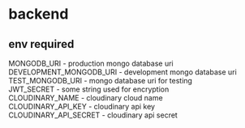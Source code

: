 # backend

## env required

MONGODB_URI - production mongo database uri  
DEVELOPMENT_MONGODB_URI - development mongo database uri  
TEST_MONGODB_URI - mongo database uri for testing  
JWT_SECRET - some string used for encryption  
CLOUDINARY_NAME - cloudinary cloud name  
CLOUDINARY_API_KEY - cloudinary api key  
CLOUDINARY_API_SECRET - cloudinary api secret
